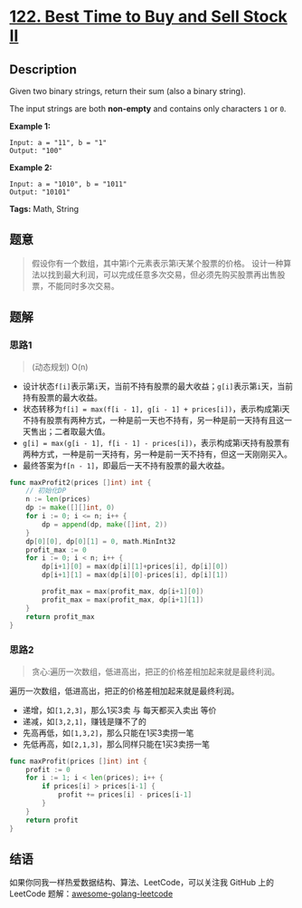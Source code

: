 # [122. Best Time to Buy and Sell Stock II][title]

## Description

Given two binary strings, return their sum (also a binary string).

The input strings are both **non-empty** and contains only characters `1` or `0`.

**Example 1:**

```
Input: a = "11", b = "1"
Output: "100"
```

**Example 2:**

```
Input: a = "1010", b = "1011"
Output: "10101"
```

**Tags:** Math, String

## 题意
>假设你有一个数组，其中第i个元素表示第i天某个股票的价格。
 设计一种算法以找到最大利润，可以完成任意多次交易，但必须先购买股票再出售股票，不能同时多次交易。
 
## 题解

### 思路1
> (动态规划) O(n)

- 设计状态`f[i]`表示第`i`天，当前不持有股票的最大收益；`g[i]`表示第`i`天，当前持有股票的最大收益。
- 状态转移为`f[i] = max(f[i - 1], g[i - 1] + prices[i])`，表示构成第i天不持有股票有两种方式，一种是前一天也不持有，另一种是前一天持有且这一天售出；二者取最大值。
- `g[i] = max(g[i - 1], f[i - 1] - prices[i])`，表示构成第i天持有股票有两种方式，一种是前一天持有，另一种是前一天不持有，但这一天刚刚买入。
- 最终答案为`f[n - 1]`，即最后一天不持有股票的最大收益。

```go
func maxProfit2(prices []int) int {
	// 初始化DP
	n := len(prices)
	dp := make([][]int, 0)
	for i := 0; i <= n; i++ {
		dp = append(dp, make([]int, 2))
	}
	dp[0][0], dp[0][1] = 0, math.MinInt32
	profit_max := 0
	for i := 0; i < n; i++ {
		dp[i+1][0] = max(dp[i][1]+prices[i], dp[i][0])
		dp[i+1][1] = max(dp[i][0]-prices[i], dp[i][1])

		profit_max = max(profit_max, dp[i+1][0])
		profit_max = max(profit_max, dp[i+1][1])
	}
	return profit_max
}
```

### 思路2
> 贪心:遍历一次数组，低进高出，把正的价格差相加起来就是最终利润。

遍历一次数组，低进高出，把正的价格差相加起来就是最终利润。
- 递增，如`[1,2,3]`，那么1买3卖 与 每天都买入卖出 等价
- 递减，如`[3,2,1]`，赚钱是赚不了的
- 先高再低，如`[1,3,2]`，那么只能在1买3卖捞一笔
- 先低再高，如`[2,1,3]`，那么同样只能在1买3卖捞一笔

```go
func maxProfit(prices []int) int {
	profit := 0
	for i := 1; i < len(prices); i++ {
		if prices[i] > prices[i-1] {
			profit += prices[i] - prices[i-1]
		}
	}
	return profit
}
```

## 结语

如果你同我一样热爱数据结构、算法、LeetCode，可以关注我 GitHub 上的 LeetCode 题解：[awesome-golang-leetcode][me]

[title]: https://leetcode.com/problems/best-time-to-buy-and-sell-stock-ii/
[me]: https://github.com/kylesliu/awesome-golang-algorithm
